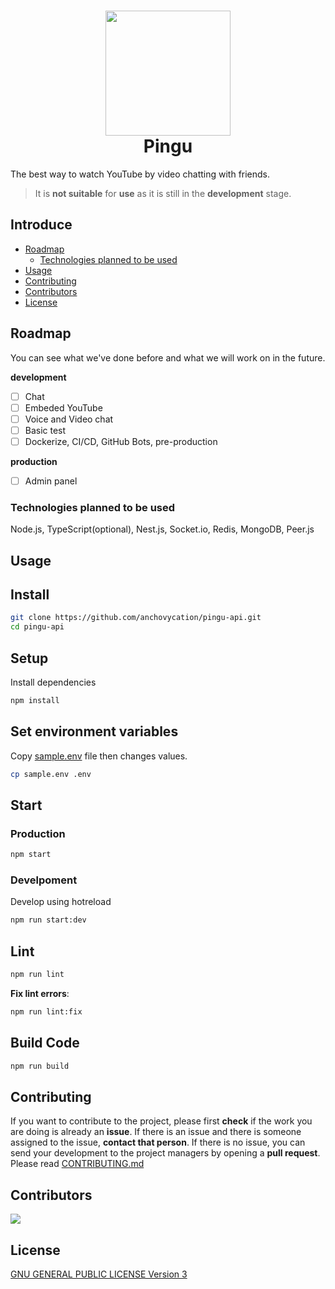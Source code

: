 <h1 align="center">
 <img width="200" src="https://tr.gravatar.com/userimage/183519138/efb93caed9ebdb11303b62379395458a.png?size=200"/>
 <br/>
 Pingu
</h1>

The best way to watch YouTube by video chatting with friends.

> It is **not suitable** for **use** as it is still in the **development** stage.

## Introduce
+ [Roadmap](#roadmap)
  +  [Technologies planned to be used](#technologies-planned-to-be-used)
+ [Usage](#usage)
+ [Contributing](#contributing)
+ [Contributors](#contributors)
+ [License](#license)

## Roadmap
You can see what we've done before and what we will work on in the future.

**development**
- [ ] Chat
- [ ] Embeded YouTube
- [ ] Voice and Video chat
- [ ] Basic test
- [ ] Dockerize, CI/CD, GitHub Bots, pre-production

**production**
- [ ] Admin panel

### Technologies planned to be used
Node.js, TypeScript(optional), Nest.js, Socket.io, Redis, MongoDB, Peer.js

## Usage
## Install
```bash
git clone https://github.com/anchovycation/pingu-api.git
cd pingu-api
```

## Setup
Install dependencies
```bash
npm install
```

## Set environment variables
Copy [sample.env](./sample.env) file then changes values.
```bash
cp sample.env .env
```

## Start
### Production
```bash
npm start
```
### Develpoment
Develop using hotreload

```bash
npm run start:dev
```
## Lint
```bash
npm run lint
```
**Fix lint errors**:
```bash
npm run lint:fix
```
## Build Code
```bash
npm run build
```
## Contributing
If you want to contribute to the project, please first **check** if the work you are doing is already an **issue**. If there is an issue and there is someone assigned to the issue, **contact that person**. If there is no issue, you can send your development to the project managers by opening a **pull request**. Please read [CONTRIBUTING.md](./CONTRIBUTING.md)

## Contributors
<a href = "https://github.com/anchovycation/pingu-api/graphs/contributors">
  <img src = "https://contrib.rocks/image?repo=anchovycation/pingu-api"/>
</a>

## License
[GNU GENERAL PUBLIC LICENSE Version 3](./LICENSE)
